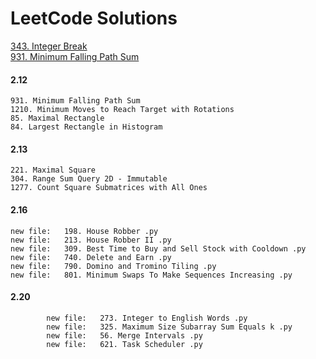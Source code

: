 # LeetCode Solutions

[343. Integer Break](https://github.com/LiaoJJ/LeetCode/blob/master/343.%20Integer%20Break.py)      
[931. Minimum Falling Path Sum](https://github.com/LiaoJJ/LeetCode/blob/master/931.%20Minimum%20Falling%20Path%20Sum%20.py)  


#### 2.12    
```
931. Minimum Falling Path Sum
1210. Minimum Moves to Reach Target with Rotations  
85. Maximal Rectangle   
84. Largest Rectangle in Histogram  
```

#### 2.13  
```
221. Maximal Square  
304. Range Sum Query 2D - Immutable  
1277. Count Square Submatrices with All Ones  
```

#### 2.16
```
new file:   198. House Robber .py
new file:   213. House Robber II .py
new file:   309. Best Time to Buy and Sell Stock with Cooldown .py
new file:   740. Delete and Earn .py
new file:   790. Domino and Tromino Tiling .py
new file:   801. Minimum Swaps To Make Sequences Increasing .py
```

#### 2.20
```
        new file:   273. Integer to English Words .py
        new file:   325. Maximum Size Subarray Sum Equals k .py
        new file:   56. Merge Intervals .py
        new file:   621. Task Scheduler .py
```
